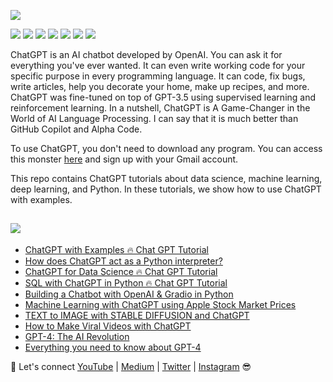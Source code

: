 

![](https://github.com/TirendazAcademy/ChatGPT-with-Examples/blob/main/Images/ChatGPT-Examples.png?raw=true)

[![](https://img.shields.io/badge/OpenAI-navy?style=plastic&logo=openai&logoColor=white)]()
[![](https://img.shields.io/badge/ChatGPT-purple?style=plastic&logo=chatgpt&logoColor=white)]()
[![](https://img.shields.io/badge/Python-blue?&style=plastic&logo=python&logoColor=white)]()
[![](https://img.shields.io/badge/DataScience-green?&style=plastic&logo=datascience&logoColor=white)]()
[![](https://img.shields.io/badge/MachineLearning-FF6E31?&style=plastic&logo=machinelearning&logoColor=white)]()
[![](https://img.shields.io/badge/DeepLearning-282A3A?&style=plastic&logo=deeplearning&logoColor=white)]()
[![](https://img.shields.io/badge/SQL-3C2A21?&style=plastic&logo=sqlite&logoColor=white)]()

ChatGPT is an AI chatbot developed by OpenAI. You can ask it for everything you've ever wanted. It can even write working code for your specific purpose in every programming language. It can code, fix bugs, write articles, help you decorate your home, make up recipes, and more. ChatGPT was fine-tuned on top of GPT-3.5 using supervised learning and reinforcement learning. In a nutshell, ChatGPT is A Game-Changer in the World of AI Language Processing. I can say that it is much better than GitHub Copilot and Alpha Code.

To use ChatGPT, you don't need to download any program. You can access this monster [here](https://chat.openai.com/chat) and sign up with your Gmail account.

This repo contains ChatGPT tutorials about data science, machine learning, deep learning, and Python. In these tutorials, we show how to use ChatGPT with examples. 

## [![](https://img.shields.io/badge/YouTube-FF0000?style=plastic&logo=youtube&logoColor=white)](https://www.youtube.com/playlist?list=PLbQRubTta6ffYpLSVD7cCjj2juFrWSkhc)

- [ChatGPT with Examples 🔥 Chat GPT Tutorial](https://www.youtube.com/watch?v=KVFwByOIPY8)
- [How does ChatGPT act as a Python interpreter?](https://www.youtube.com/watch?v=Y_rIpeVwS5Y&t=8s)
- [ChatGPT for Data Science 🔥 Chat GPT Tutorial](https://www.youtube.com/watch?v=s7h8ntRQUvI)
- [SQL with ChatGPT in Python 🔥 Chat GPT Tutorial](https://www.youtube.com/watch?v=QbPqz8-IqOs)
- [Building a Chatbot with OpenAI & Gradio in Python](https://youtu.be/JXhzFlSBvg0)
- [Machine Learning with ChatGPT using Apple Stock Market Prices](https://youtu.be/g5utGLzc6g8)
- [TEXT to IMAGE with STABLE DIFFUSION and ChatGPT](https://youtu.be/DrZfgP6y__g)
- [How to Make Viral Videos with ChatGPT](youtu.be/BdzRhpQQ6yc)
- [GPT-4: The AI Revolution](https://youtu.be/DnKZHShdQr0)
- [Everything you need to know about GPT-4](https://youtu.be/eoz3ZsEe-Vg)

🔗 Let's connect [YouTube](http://youtube.com/tirendazacademy) | [Medium](http://tirendazacademy.medium.com) | [Twitter](http://twitter.com/tirendazacademy) | [Instagram](https://www.instagram.com/tirendazacademy) 😎
